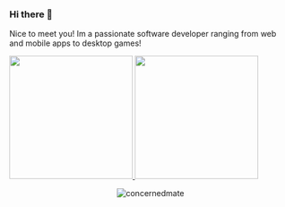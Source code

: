 ### Hi there 👋
Nice to meet you! Im a passionate software developer ranging from web and mobile apps to desktop games!


<p align="left">
<a href="https://github.com/concernedmate">
  <img height="220em" src="https://github-readme-stats.vercel.app/api?user=concernedmate"/>
  <img height="220em" src="https://github-readme-stats.vercel.app/api/top-langs/?user=concernedmate&hide=html"/>
</a>
</p>
</p>

<p align="center"><img alt="concernedmate"  src="https://komarev.com/ghpvc/?username=concernedmate&label=Profile%20views&color=0e75b6&style=flat"/></p>
<!--
**concernedmate/concernedmate** is a ✨ _special_ ✨ repository because its `README.md` (this file) appears on your GitHub profile.

Here are some ideas to get you started:

- 🔭 I’m currently working on ...
- 🌱 I’m currently learning ...
- 👯 I’m looking to collaborate on ...
- 🤔 I’m looking for help with ...
- 💬 Ask me about ...
- 📫 How to reach me: ...
- 😄 Pronouns: ...
- ⚡ Fun fact: ...
-->
